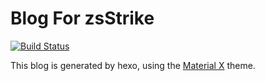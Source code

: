 # Blog For zsStrike

[![Build Status](https://www.travis-ci.org/zsStrike/zsstrike.github.io.svg?branch=hexo-project)](https://www.travis-ci.org/zsStrike/zsstrike.github.io)

This blog is generated by hexo, using the [Material X](https://xaoxuu.com/wiki/material-x/) theme.